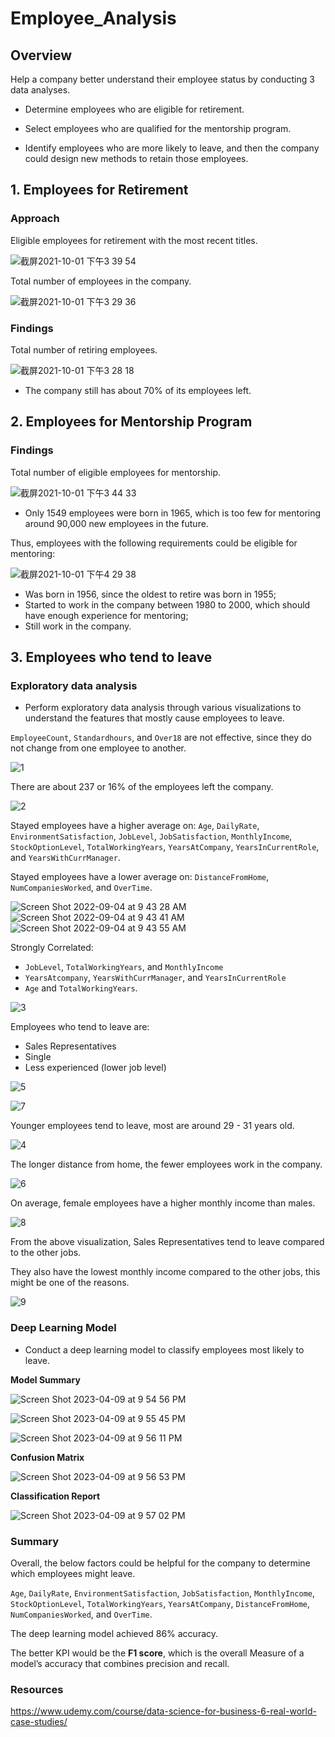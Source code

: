 # Employee_Analysis

## Overview
Help a company better understand their employee status by conducting 3 data analyses.
- Determine employees who are eligible for retirement.
  
- Select employees who are qualified for the mentorship program.
  
- Identify employees who are more likely to leave, and then the company could design new methods to retain those employees.

## 1. Employees for Retirement

### Approach
Eligible employees for retirement with the most recent titles.

![截屏2021-10-01 下午3 39 54](https://user-images.githubusercontent.com/88747464/135682449-50779d8a-5e88-4fbc-ab11-40ab53d52e37.png)

Total number of employees in the company.

![截屏2021-10-01 下午3 29 36](https://user-images.githubusercontent.com/88747464/135681898-5b895cd1-1c21-477b-b2e0-d726b63043e2.png)

### Findings
Total number of retiring employees.

![截屏2021-10-01 下午3 28 18](https://user-images.githubusercontent.com/88747464/135681886-6fb77dac-3119-4725-ae7b-aaaf87fe20fb.png)

- The company still has about 70% of its employees left.

## 2. Employees for Mentorship Program

### Findings
Total number of eligible employees for mentorship.
  
![截屏2021-10-01 下午3 44 33](https://user-images.githubusercontent.com/88747464/135682859-34763712-9d8d-4f13-9702-5f09c79f3ce9.png)

- Only 1549 employees were born in 1965, which is too few for mentoring around 90,000 new employees in the future.

Thus, employees with the following requirements could be eligible for mentoring:

![截屏2021-10-01 下午4 29 38](https://user-images.githubusercontent.com/88747464/135682632-d32b3bef-0f39-4337-b8df-6c65ee91293d.png)

- Was born in 1956, since the oldest to retire was born in 1955;
- Started to work in the company between 1980 to 2000, which should have enough experience for mentoring;
- Still work in the company.

## 3. Employees who tend to leave

### Exploratory data analysis

- Perform exploratory data analysis through various visualizations to understand the features that mostly cause employees to leave.

`EmployeeCount`, `Standardhours`, and `Over18` are not effective, since they do not change from one employee to another.

![1](https://user-images.githubusercontent.com/88747464/188317729-a67dd724-e7a4-4dc0-8ef6-a2018b95e6ff.png)

There are about 237 or 16% of the employees left the company.

![2](https://user-images.githubusercontent.com/88747464/188317742-77feeaa0-deb5-44a0-8b47-5d88bcd25882.png)

Stayed employees have a higher average on:
`Age`, `DailyRate`, `EnvironmentSatisfaction`, `JobLevel`, `JobSatisfaction`, `MonthlyIncome`, `StockOptionLevel`, `TotalWorkingYears`, `YearsAtCompany`, `YearsInCurrentRole`, and `YearsWithCurrManager`.

Stayed employees have a lower average on:
`DistanceFromHome`,	`NumCompaniesWorked`,	and `OverTime`.

![Screen Shot 2022-09-04 at 9 43 28 AM](https://user-images.githubusercontent.com/88747464/188317751-9c7673a8-e0fd-4abc-8f71-7e9465f1a838.png)
![Screen Shot 2022-09-04 at 9 43 41 AM](https://user-images.githubusercontent.com/88747464/188317754-812e04a6-a6c4-4914-b5c8-fe585fd8ab41.png)
![Screen Shot 2022-09-04 at 9 43 55 AM](https://user-images.githubusercontent.com/88747464/188317758-33957616-50e3-4d80-aa0b-4e0882f67bd4.png)

Strongly Correlated:
- `JobLevel`, `TotalWorkingYears`, and `MonthlyIncome`
- `YearsAtcompany`, `YearsWithCurrManager`, and `YearsInCurrentRole`
- `Age` and `TotalWorkingYears`.

![3](https://user-images.githubusercontent.com/88747464/188317762-1eb4204c-30db-44c3-a17a-9a82ff19c6fb.png)

Employees who tend to leave are:
- Sales Representatives
- Single
- Less experienced (lower job level)

![5](https://user-images.githubusercontent.com/88747464/188317776-9ddc93c5-04f9-4b9a-88ea-402bb68843a8.png)

![7](https://user-images.githubusercontent.com/88747464/188317783-a302bdee-0fac-495c-8577-cdd14f797b68.png)

Younger employees tend to leave, most are around 29 - 31 years old.

![4](https://user-images.githubusercontent.com/88747464/188317768-0aff6711-aa2f-4b32-8ccc-eb26bb216e45.png)

The longer distance from home, the fewer employees work in the company.

![6](https://user-images.githubusercontent.com/88747464/188317780-06473642-f5a9-41da-954e-f9b6cb80ef88.png)

On average, female employees have a higher monthly income than males.

![8](https://user-images.githubusercontent.com/88747464/188317792-cc8beb9a-5222-4508-99c8-21011658f239.png)

From the above visualization, Sales Representatives tend to leave compared to the other jobs. 

They also have the lowest monthly income compared to the other jobs, this might be one of the reasons.

![9](https://user-images.githubusercontent.com/88747464/188317806-d1aa44e3-d532-4908-a5de-e5e71cd12592.png)

### Deep Learning Model

- Conduct a deep learning model to classify employees most likely to leave.

**Model Summary**

![Screen Shot 2023-04-09 at 9 54 56 PM](https://user-images.githubusercontent.com/88747464/230810170-92138355-8408-4adc-9d09-f06068d26573.png)

![Screen Shot 2023-04-09 at 9 55 45 PM](https://user-images.githubusercontent.com/88747464/230810250-3115b270-c2c6-418a-a182-c406201c455c.png)

![Screen Shot 2023-04-09 at 9 56 11 PM](https://user-images.githubusercontent.com/88747464/230810264-0e50a3ca-5200-4c36-9621-fd77eb29b00e.png)

**Confusion Matrix**

![Screen Shot 2023-04-09 at 9 56 53 PM](https://user-images.githubusercontent.com/88747464/230810347-d0a9e695-4221-4fa7-bd6c-a5d65c821718.png)

**Classification Report**

![Screen Shot 2023-04-09 at 9 57 02 PM](https://user-images.githubusercontent.com/88747464/230810357-c7026890-fa06-4fb4-b439-ac9b1555df08.png)

### Summary

Overall, the below factors could be helpful for the company to determine which employees might leave.

`Age`, `DailyRate`, `EnvironmentSatisfaction`, `JobSatisfaction`, `MonthlyIncome`, `StockOptionLevel`, `TotalWorkingYears`, `YearsAtCompany`, `DistanceFromHome`,	`NumCompaniesWorked`,	and `OverTime`.

The deep learning model achieved 86% accuracy. 

The better KPI would be the **F1 score**, which is the overall Measure of a model’s accuracy that combines precision and recall.

### Resources

https://www.udemy.com/course/data-science-for-business-6-real-world-case-studies/

